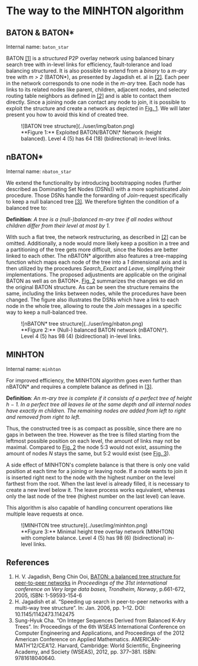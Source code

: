 # The way to the MINHTON algorithm

## BATON & BATON\*

Internal name: ``baton_star``

BATON [[1]](#references) is a *structured* P2P overlay network using balanced binary search tree with in-level links for efficiency, fault-tolerance and load balancing structured.
It is also possible to extend from a *binary* to a *m-ary* tree with *m > 2* (BATON\*), as presented by Jagadish et. al in [[2]](#references).
Each peer in the network corresponds to one node in the *m-ary* tree.
Each node has links to its related nodes like parent, children, adjacent nodes, and selected routing table neighbors as defined in [[2]](#references) and is able to contact them directly.
Since a joining node can contact any node to join, it is possible to exploit the structure and create a network as depicted in [Fig. 1](#fig1).
We will later present you how to avoid this kind of created tree.

<figure markdown>
  <a id="fig1"></a>
  ![BATON tree structure](../user/img/baton.png)
  <figcaption markdown>**Figure 1:** Exploited BATON/BATON\* Network (height balanced). Level 4 (5) has 64 (18) (bidirectional) in-level links.</figcaption>
</figure>

## nBATON\*

Internal name: ``nbaton_star``

We extend the functionality by introducing bootstrapping nodes (further described as Dominating Set Nodes (DSNs)) with a more sophisticated *Join* procedure.
Those DSNs handle the forwarding of *Join*-request specifically to keep a null balanced tree [[3]](#references).
We therefore tighten the condition of a balanced tree to:

**Definition**: *A tree is a (null-)balanced m-ary tree if all nodes without children differ from their level at most by 1.*

With such a flat tree, the network restructuring, as described in [[2]](#references) can be omitted.
Additionally, a node would more likely keep a position in a tree and a partitioning of the tree gets more difficult, since the Nodes are better linked to each other.
The nBATON\* algorithm also features a tree-mapping function which maps each node of the tree into a *1* dimensional axis and is then utilized by the procedures *Search_Exact* and *Leave*, simplifying their implementations.
The proposed adjustments are applicable on the original BATON as well as on BATON\*.
[Fig. 2](#fig2) summarizes the changes we did on the original BATON structure.
As can be seen the structure remains the same, including the links between nodes, while the procedures have been changed.
The figure also illustrates the DSNs which have a link to each node in the whole tree, allowing to route the *Join* messages in a specific way to keep a null-balanced tree.

<figure markdown>
  <a id="fig2"></a>
  ![nBATON* tree structure](../user/img/nbaton.png)
  <figcaption markdown>**Figure 2:** (Null-) balanced BATON network (nBATON\*). Level 4 (5) has 98 (4) (bidirectional) in-level links.</figcaption>
</figure>

## MINHTON

Internal name: ``minhton``

For improved efficiency, the MINHTON algorithm goes even further than nBATON* and requires a complete balance as defined in [[3]](#references).

**Definition**: *An m-ary tree is complete if it consists of a perfect tree of height h − 1. In a perfect tree all leaves lie at the same depth and all internal nodes have exactly m children. The remaining nodes are added from left to right and removed from right to left.*

Thus, the constructed tree is as compact as possible, since there are no gaps in between the tree.
However as the tree is filled starting from the leftmost possible position on each level, the amount of links may not be maximal.
Compared to [Fig. 2](#fig2) the node 5:3 would not exist, assuming the amount of nodes *N* stays the same, but 5:2 would exist (see [Fig. 3](#fig3)).

A side effect of MINHTON's complete balance is that there is only one valid position at each time for a joining or leaving node.
If a node wants to join it is inserted right next to the node with the highest number on the level farthest from the root.
When the last level is already filled, it is necessary to create a new level below it.
The leave process works equivalent, whereas only the last node of the tree (highest number on the last level) can leave.

This algorithm is also capable of handling concurrent operations like multiple leave requests at once.

<figure markdown>
  <a id="fig3"></a>
  ![MINHTON tree structure](../user/img/minhton.png)
  <figcaption markdown>**Figure 3:** Minimal height tree overlay network (MINHTON) with complete balance. Level 4 (5) has 98 (6) (bidirectional) in-level links.</figcaption>
</figure>

## References

1. H. V. Jagadish, Beng Chin Ooi, [BATON: a balanced tree structure for peer-to-peer networks](http://www.eecs.umich.edu/db/files/p661-jagadish.pdf) in *Proceedings of the 31st international conference on Very large data bases, Trondheim, Norway*, p.661-672, 2005, ISBN: 1-59593-154-6
2. H. Jagadish et al. “Speeding up search in peer-to-peer
networks with a multi-way tree structure”. In: Jan. 2006,
pp. 1–12. DOI: 10.1145/1142473.1142475
3. Sung-Hyuk Cha. “On Integer Sequences Derived from
Balanced K-Ary Trees”. In: Proceedings of the 6th
WSEAS International Conference on Computer Engineering
and Applications, and Proceedings of the
2012 American Conference on Applied Mathematics.
AMERICAN-MATH’12/CEA’12. Harvard, Cambridge:
World Scientific, Engineering Academy, and Society
(WSEAS), 2012, pp. 377–381. ISBN: 9781618040640.

